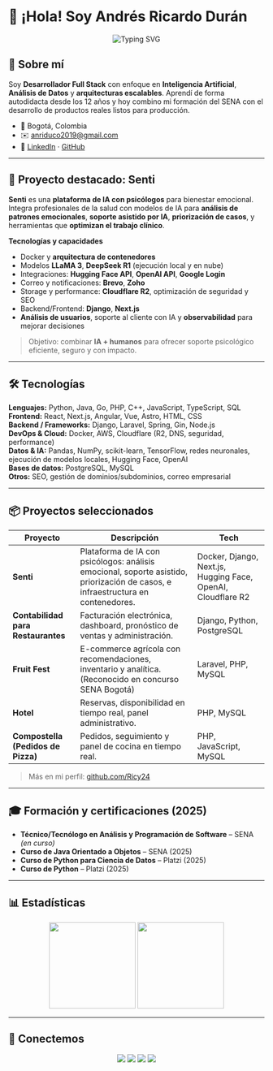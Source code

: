 # 👋 ¡Hola! Soy Andrés Ricardo Durán

<div align="center">
  
  ![Typing SVG](https://readme-typing-svg.herokuapp.com/?color=00b7c3&size=32&center=true&vCenter=true&width=1000&lines=Bienvenido+a+mi+perfil;Desarrollador+Full+Stack;IA+y+An%C3%A1lisis+de+Datos;Construyendo+plataformas+que+impactan)

</div>

## 🚀 Sobre mí
Soy **Desarrollador Full Stack** con enfoque en **Inteligencia Artificial**, **Análisis de Datos** y **arquitecturas escalables**. Aprendí de forma autodidacta desde los 12 años y hoy combino mi formación del SENA con el desarrollo de productos reales listos para producción.

- 📍 Bogotá, Colombia  
- ✉️ [anriduco2019@gmail.com](mailto:anriduco2019@gmail.com)  
- 🔗 [LinkedIn](https://www.linkedin.com/in/andres-duran-287462349/) · [GitHub](https://github.com/Ricy24)

---

## 🧠 Proyecto destacado: **Senti**
**Senti** es una **plataforma de IA con psicólogos** para bienestar emocional. Integra profesionales de la salud con modelos de IA para **análisis de patrones emocionales**, **soporte asistido por IA**, **priorización de casos**, y herramientas que **optimizan el trabajo clínico**.

**Tecnologías y capacidades**
- Docker y **arquitectura de contenedores**  
- Modelos **LLaMA 3**, **DeepSeek R1** (ejecución local y en nube)  
- Integraciones: **Hugging Face API**, **OpenAI API**, **Google Login**  
- Correo y notificaciones: **Brevo**, **Zoho**  
- Storage y performance: **Cloudflare R2**, optimización de seguridad y SEO  
- Backend/Frontend: **Django**, **Next.js**  
- **Análisis de usuarios**, soporte al cliente con IA y **observabilidad** para mejorar decisiones

> Objetivo: combinar **IA + humanos** para ofrecer soporte psicológico eficiente, seguro y con impacto.

---

## 🛠️ Tecnologías

**Lenguajes:** Python, Java, Go, PHP, C++, JavaScript, TypeScript, SQL  
**Frontend:** React, Next.js, Angular, Vue, Astro, HTML, CSS  
**Backend / Frameworks:** Django, Laravel, Spring, Gin, Node.js  
**DevOps & Cloud:** Docker, AWS, Cloudflare (R2, DNS, seguridad, performance)  
**Datos & IA:** Pandas, NumPy, scikit-learn, TensorFlow, redes neuronales, ejecución de modelos locales, Hugging Face, OpenAI  
**Bases de datos:** PostgreSQL, MySQL  
**Otros:** SEO, gestión de dominios/subdominios, correo empresarial

---

## 📦 Proyectos seleccionados
| Proyecto | Descripción | Tech |
|---|---|---|
| **Senti** | Plataforma de IA con psicólogos: análisis emocional, soporte asistido, priorización de casos, e infraestructura en contenedores. | Docker, Django, Next.js, Hugging Face, OpenAI, Cloudflare R2 |
| **Contabilidad para Restaurantes** | Facturación electrónica, dashboard, pronóstico de ventas y administración. | Django, Python, PostgreSQL |
| **Fruit Fest** | E-commerce agrícola con recomendaciones, inventario y analítica. (Reconocido en concurso SENA Bogotá) | Laravel, PHP, MySQL |
| **Hotel** | Reservas, disponibilidad en tiempo real, panel administrativo. | PHP, MySQL |
| **Compostella (Pedidos de Pizza)** | Pedidos, seguimiento y panel de cocina en tiempo real. | PHP, JavaScript, MySQL |

> Más en mi perfil: [github.com/Ricy24](https://github.com/Ricy24)

---

## 🎓 Formación y certificaciones (2025)
- **Técnico/Tecnólogo en Análisis y Programación de Software** – SENA *(en curso)*  
- **Curso de Java Orientado a Objetos** – SENA (2025)  
- **Curso de Python para Ciencia de Datos** – Platzi (2025)  
- **Curso de Python** – Platzi (2025)

---

## 📊 Estadísticas
<div align="center">
  <img height="170" src="https://github-readme-stats.vercel.app/api?username=Ricy24&show_icons=true&theme=tokyonight&count_private=true" />
  <img height="170" src="https://github-readme-stats.vercel.app/api/top-langs/?username=Ricy24&layout=compact&theme=tokyonight" />
</div>

---

## 🤝 Conectemos
<p align="center">
  <a href="https://www.linkedin.com/in/andres-duran-287462349/"><img src="https://img.shields.io/badge/LinkedIn-0A66C2?style=for-the-badge&logo=linkedin&logoColor=white"/></a>
  <a href="https://github.com/Ricy24"><img src="https://img.shields.io/badge/GitHub-111?style=for-the-badge&logo=github&logoColor=white"/></a>
  <a href="mailto:anriduco2019@gmail.com"><img src="https://img.shields.io/badge/Email-D14836?style=for-the-badge&logo=gmail&logoColor=white"/></a>
  <a href="https://www.tiktok.com/@andresduran209"><img src="https://img.shields.io/badge/TikTok-000?style=for-the-badge&logo=tiktok&logoColor=white"/></a>
</p>

